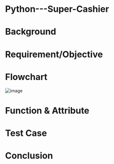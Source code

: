 # Python---Super-Cashier

# Background

# Requirement/Objective

# Flowchart
![image](https://user-images.githubusercontent.com/83034551/218335053-3a11c799-8c37-43dc-9d8d-d86f56590f4b.png)


# Function & Attribute

# Test Case

# Conclusion
